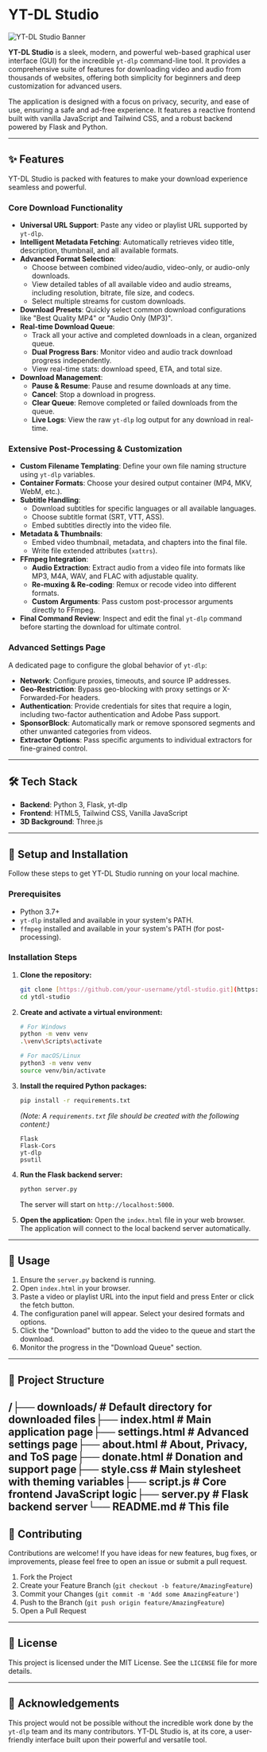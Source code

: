 # YT-DL Studio

![YT-DL Studio Banner](https://placehold.co/1200x400/0a0a0a/00ff99?text=YT-DL%20Studio)

**YT-DL Studio** is a sleek, modern, and powerful web-based graphical user interface (GUI) for the incredible `yt-dlp` command-line tool. It provides a comprehensive suite of features for downloading video and audio from thousands of websites, offering both simplicity for beginners and deep customization for advanced users.

The application is designed with a focus on privacy, security, and ease of use, ensuring a safe and ad-free experience. It features a reactive frontend built with vanilla JavaScript and Tailwind CSS, and a robust backend powered by Flask and Python.

---

## ✨ Features

YT-DL Studio is packed with features to make your download experience seamless and powerful.

### Core Download Functionality
* **Universal URL Support**: Paste any video or playlist URL supported by `yt-dlp`.
* **Intelligent Metadata Fetching**: Automatically retrieves video title, description, thumbnail, and all available formats.
* **Advanced Format Selection**:
    * Choose between combined video/audio, video-only, or audio-only downloads.
    * View detailed tables of all available video and audio streams, including resolution, bitrate, file size, and codecs.
    * Select multiple streams for custom downloads.
* **Download Presets**: Quickly select common download configurations like "Best Quality MP4" or "Audio Only (MP3)".
* **Real-time Download Queue**:
    * Track all your active and completed downloads in a clean, organized queue.
    * **Dual Progress Bars**: Monitor video and audio track download progress independently.
    * View real-time stats: download speed, ETA, and total size.
* **Download Management**:
    * **Pause & Resume**: Pause and resume downloads at any time.
    * **Cancel**: Stop a download in progress.
    * **Clear Queue**: Remove completed or failed downloads from the queue.
    * **Live Logs**: View the raw `yt-dlp` log output for any download in real-time.

### Extensive Post-Processing & Customization
* **Custom Filename Templating**: Define your own file naming structure using `yt-dlp` variables.
* **Container Formats**: Choose your desired output container (MP4, MKV, WebM, etc.).
* **Subtitle Handling**:
    * Download subtitles for specific languages or all available languages.
    * Choose subtitle format (SRT, VTT, ASS).
    * Embed subtitles directly into the video file.
* **Metadata & Thumbnails**:
    * Embed video thumbnail, metadata, and chapters into the final file.
    * Write file extended attributes (`xattrs`).
* **FFmpeg Integration**:
    * **Audio Extraction**: Extract audio from a video file into formats like MP3, M4A, WAV, and FLAC with adjustable quality.
    * **Re-muxing & Re-coding**: Remux or recode video into different formats.
    * **Custom Arguments**: Pass custom post-processor arguments directly to FFmpeg.
* **Final Command Review**: Inspect and edit the final `yt-dlp` command before starting the download for ultimate control.

### Advanced Settings Page
A dedicated page to configure the global behavior of `yt-dlp`:
* **Network**: Configure proxies, timeouts, and source IP addresses.
* **Geo-Restriction**: Bypass geo-blocking with proxy settings or X-Forwarded-For headers.
* **Authentication**: Provide credentials for sites that require a login, including two-factor authentication and Adobe Pass support.
* **SponsorBlock**: Automatically mark or remove sponsored segments and other unwanted categories from videos.
* **Extractor Options**: Pass specific arguments to individual extractors for fine-grained control.

---

## 🛠️ Tech Stack

* **Backend**: Python 3, Flask, yt-dlp
* **Frontend**: HTML5, Tailwind CSS, Vanilla JavaScript
* **3D Background**: Three.js

---

## 🚀 Setup and Installation

Follow these steps to get YT-DL Studio running on your local machine.

### Prerequisites
* Python 3.7+
* `yt-dlp` installed and available in your system's PATH.
* `ffmpeg` installed and available in your system's PATH (for post-processing).

### Installation Steps
1.  **Clone the repository:**
    ```bash
    git clone [https://github.com/your-username/ytdl-studio.git](https://github.com/your-username/ytdl-studio.git)
    cd ytdl-studio
    ```

2.  **Create and activate a virtual environment:**
    ```bash
    # For Windows
    python -m venv venv
    .\venv\Scripts\activate

    # For macOS/Linux
    python3 -m venv venv
    source venv/bin/activate
    ```

3.  **Install the required Python packages:**
    ```bash
    pip install -r requirements.txt
    ```
    *(Note: A `requirements.txt` file should be created with the following content:)*
    ```
    Flask
    Flask-Cors
    yt-dlp
    psutil
    ```

4.  **Run the Flask backend server:**
    ```bash
    python server.py
    ```
    The server will start on `http://localhost:5000`.

5.  **Open the application:**
    Open the `index.html` file in your web browser. The application will connect to the local backend server automatically.

---

## 📖 Usage

1.  Ensure the `server.py` backend is running.
2.  Open `index.html` in your browser.
3.  Paste a video or playlist URL into the input field and press Enter or click the fetch button.
4.  The configuration panel will appear. Select your desired formats and options.
5.  Click the "Download" button to add the video to the queue and start the download.
6.  Monitor the progress in the "Download Queue" section.

---

## 📂 Project Structure

/├── downloads/              # Default directory for downloaded files├── index.html              # Main application page├── settings.html           # Advanced settings page├── about.html              # About, Privacy, and ToS page├── donate.html             # Donation and support page├── style.css               # Main stylesheet with theming variables├── script.js               # Core frontend JavaScript logic├── server.py               # Flask backend server└── README.md               # This file
---

## 🤝 Contributing

Contributions are welcome! If you have ideas for new features, bug fixes, or improvements, please feel free to open an issue or submit a pull request.

1.  Fork the Project
2.  Create your Feature Branch (`git checkout -b feature/AmazingFeature`)
3.  Commit your Changes (`git commit -m 'Add some AmazingFeature'`)
4.  Push to the Branch (`git push origin feature/AmazingFeature`)
5.  Open a Pull Request

---

## 📄 License

This project is licensed under the MIT License. See the `LICENSE` file for more details.

---

## 🙏 Acknowledgements

This project would not be possible without the incredible work done by the `yt-dlp` team and its many contributors. YT-DL Studio is, at its core, a user-friendly interface built upon their powerful and versatile tool.
